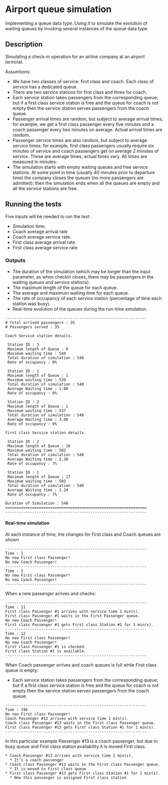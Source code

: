 # Airport queue simulation

Implementing a queue data type. Using it to simulate the evolution of waiting queues by invoking several instances of the queue data type.

## Description

Simulating a check-in operation for an airline company at an airport terminal.

Assumtions:
* We have two classes of service: first class and coach. Each class of service has a dedicated queue.
* There are two service stations for first class and three for coach.
* Each service station takes passengers from the corresponding queue; but if a first class service station is free and the queue for coach is not empty then the service station serves passengers from the coach queue.
* Passenger arrival times are random, but subject to average arrival times; for example, we get a first class passenger every five minutes and a coach passenger every two minutes on average. Actual arrival times are random.
* Passenger service times are also random, but subject to average service times; for example, first class passengers usually require six minutes of service and coach passengers get on average 2 minutes of service. These are average times; actual times vary. All times are measured in minutes.
* The simulation starts with empty waiting queues and free service stations. At some point in time (usually 40 minutes prior to departure time) the company closes the queues (no more passengers are admitted); then the simulation ends when all the queues are empty and all the service stations are free.

## Running the tests

Five inputs will be needed to run the test:
* Simulation time.
* Coach average arrival rate
* Coach average service rate.
* First class average arrival rate
* First class average service rate.

### Outputs

* The duration of the simulation (which may be longer than the input parameter, as when checkin closes, there may be passengers in the waiting queues and service stations).
* The maximum length of the queue for each queue.
* The average and maximum waiting time for each queue.
* The rate of occupancy of each service station (percentage of time each station was busy).
* Real-time evolution of the queues during the run-time simulation.

```
---------------------------------------------------------------
# total arrived passengers : 35
# Passengers served : 35

Coach Service station details.

 Station ID : 3
 Maximum length of Queue : 0
 Maximum waiting time : 540
 Total duration of simulation : 540
 Rate of occupancy : 0%

 Station ID : 1
 Maximum length of Queue : 1
 Maximum waiting time : 539
 Total duration of simulation : 540
 Average Waiting time : 1.00
 Rate of occupancy : 0%

 Station ID : 2
 Maximum length of Queue : 1
 Maximum waiting time : 537
 Total duration of simulation : 540
 Average Waiting time : 3.00
 Rate of occupancy : 0%

First class Service station details.

 Station ID : 2
 Maximum length of Queue : 16
 Maximum waiting time : 502
 Total duration of simulation : 540
 Average Waiting time : 2.38
 Rate of occupancy : 7%

 Station ID : 1
 Maximum length of Queue : 17
 Maximum waiting time : 502
 Total duration of simulation : 540
 Average Waiting time : 2.24
 Rate of occupancy : 7%

Duration of Simulation : 540
===============================================================
---------------------------------------------------------------
```

#### Real-time simulation

At each instance of time, the changes for First class and Coach queues are shown

```
---------------------------------------------------------------
Time : 1
No new First class Passenger!
No new Coach Passenger!
---------------------------------------------------------------
Time : 2
No new First class Passenger!
No new Coach Passenger!
---------------------------------------------------------------
```

When a new passenger arrives and checks:
```
---------------------------------------------------------------
Time : 11
First class Passenger #1 arrives with service time 1 min(s).
First class Passenger #1 waits in the First Passenger queue.
No new Coach Passenger!
First class Passenger #1 gets First class Station #1 for 1 min(s).
---------------------------------------------------------------
Time : 12
No new First class Passenger!
No new Coach Passenger!
First class Passenger #1 is checked.
First class Station #1 is available.
---------------------------------------------------------------
```

When Coach passenger arrives and coach queues is full while First class queue is empty:
* Each service station takes passengers from the corresponding queue; but if a first class service station is free and the queue for coach is not empty then the service station serves passengers from the coach queue.
```
---------------------------------------------------------------
Time : 196
No new First class Passenger!
Coach Passenger #13 arrives with service time 1 min(s).
Coach class Passenger #13 waits in the First class Passenger queue.
First class Passenger #13 gets First class Station #1 for 1 min(s).
---------------------------------------------------------------
```

In this particular example Passenger #13 is a coach passenger, but due to busy queue and First class station availability it is moved First class.
```
* Coach Passenger #13 arrives with service time 1 min(s).
  * It’s a coach passenger
* Coach class Passenger #13 waits in the First class Passenger queue.
  * It is moved to First class queue
* First class Passenger #13 gets First class Station #1 for 1 min(s).
  * Now this passenger is assigned First class station
```

